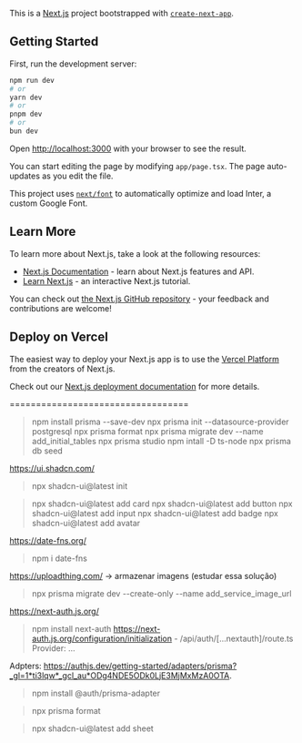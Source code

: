 This is a [Next.js](https://nextjs.org/) project bootstrapped with [`create-next-app`](https://github.com/vercel/next.js/tree/canary/packages/create-next-app).

## Getting Started

First, run the development server:

```bash
npm run dev
# or
yarn dev
# or
pnpm dev
# or
bun dev
```

Open [http://localhost:3000](http://localhost:3000) with your browser to see the result.

You can start editing the page by modifying `app/page.tsx`. The page auto-updates as you edit the file.

This project uses [`next/font`](https://nextjs.org/docs/basic-features/font-optimization) to automatically optimize and load Inter, a custom Google Font.

## Learn More

To learn more about Next.js, take a look at the following resources:

- [Next.js Documentation](https://nextjs.org/docs) - learn about Next.js features and API.
- [Learn Next.js](https://nextjs.org/learn) - an interactive Next.js tutorial.

You can check out [the Next.js GitHub repository](https://github.com/vercel/next.js/) - your feedback and contributions are welcome!

## Deploy on Vercel

The easiest way to deploy your Next.js app is to use the [Vercel Platform](https://vercel.com/new?utm_medium=default-template&filter=next.js&utm_source=create-next-app&utm_campaign=create-next-app-readme) from the creators of Next.js.

Check out our [Next.js deployment documentation](https://nextjs.org/docs/deployment) for more details.


==================================

> npm install prisma --save-dev
> npx prisma init --datasource-provider postgresql
> npx prisma format
> npx prisma migrate dev --name add_initial_tables
> npx prisma studio
> npm intall -D ts-node
> npx prisma db seed

https://ui.shadcn.com/
> npx shadcn-ui@latest init

> npx shadcn-ui@latest add card
> npx shadcn-ui@latest add button
> npx shadcn-ui@latest add input
> npx shadcn-ui@latest add badge
> npx shadcn-ui@latest add avatar

https://date-fns.org/
> npm i date-fns


https://uploadthing.com/ -> armazenar imagens (estudar essa solução)


> npx prisma migrate dev --create-only --name add_service_image_url


https://next-auth.js.org/
> npm install next-auth
https://next-auth.js.org/configuration/initialization
    - /api/auth/[...nextauth]/route.ts
Provider:
    ...

Adpters:
https://authjs.dev/getting-started/adapters/prisma?_gl=1*ti3lqw*_gcl_au*ODg4NDE5ODk0LjE3MjMxMzA0OTA.
> npm install @auth/prisma-adapter

> npx prisma format

> npx shadcn-ui@latest add sheet